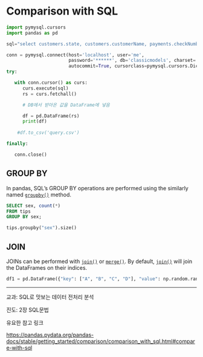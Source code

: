# Comparison with SQL



```python
import pymysql.cursors
import pandas as pd

sql="select customers.state, customers.customerName, payments.checkNumber from customers LEFT JOIN payments on customers.customerNumber = payments.customerNumber where payments.paymentDate >= '2004-10-06';"

conn = pymysql.connect(host='localhost', user='me', 
                       password='******', db='classicmodels', charset='utf8',
                       autocommit=True, cursorclass=pymysql.cursors.DictCursor)
try:

   with conn.cursor() as curs:
      curs.execute(sql)
      rs = curs.fetchall()

      # DB에서 받아온 값을 DataFrame에 넣음

      df = pd.DataFrame(rs)
      print(df)
    
    #df.to_csv('query.csv')

finally:

   conn.close()
```



## GROUP BY

In pandas, SQL’s GROUP BY operations are performed using the similarly named [`groupby()`](https://pandas.pydata.org/pandas-docs/stable/reference/api/pandas.DataFrame.groupby.html#pandas.DataFrame.groupby) method.

```sql
SELECT sex, count(*)
FROM tips
GROUP BY sex;
```



```python
tips.groupby("sex").size()
```



## JOIN

JOINs can be performed with [`join()`](https://pandas.pydata.org/pandas-docs/stable/reference/api/pandas.DataFrame.join.html#pandas.DataFrame.join) or [`merge()`](https://pandas.pydata.org/pandas-docs/stable/reference/api/pandas.merge.html#pandas.merge). By default, [`join()`](https://pandas.pydata.org/pandas-docs/stable/reference/api/pandas.DataFrame.join.html#pandas.DataFrame.join) will join the DataFrames on their indices.

```python
df1 = pd.DataFrame({"key": ["A", "B", "C", "D"], "value": np.random.randn(4)})
```





---

교과:  SQL로 맛보는 데이터 전처리 분석

진도:  2장 SQL문법



유요한 참고 링크

https://pandas.pydata.org/pandas-docs/stable/getting_started/comparison/comparison_with_sql.html#compare-with-sql